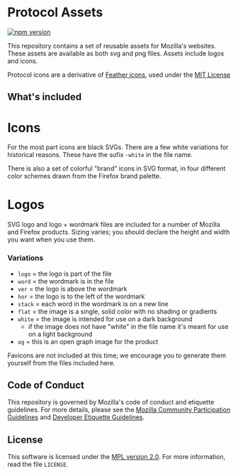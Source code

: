 # Protocol Assets

[![npm version](https://img.shields.io/npm/v/feather-icons.svg?style=flat-square)](https://www.npmjs.com/package/@mozilla-protocol/assets)

This repository contains a set of reusable assets for Mozilla's websites. These assets are available as both svg and png files. Assets include logos and icons.

Protocol icons are a derivative of [Feather icons](https://feathericons.com/), used under the [MIT License](https://github.com/colebemis/feather/blob/master/LICENSE)


What's included
-----------------

Icons
=====

For the most part icons are black SVGs. There are a few white variations for historical reasons. These have the sufix `-white` in the file name.

There is also a set of colorful "brand" icons in SVG format, in four different color schemes drawn from the Firefox brand palette.

Logos
=====

SVG logo and logo + wordmark files are included for a number of Mozilla and Firefox products. Sizing varies; you should declare the height and width you want when you use them.

### Variations

* `logo` = the logo is part of the file
* `word` = the wordmark is in the file
* `ver` = the logo is above the wordmark
* `hor` = the logo is to the left of the wordmark
* `stack` = each word in the wordmark is on a new line
* `flat` = the image is a single, solid color with no shading or gradients
* `white` = the image is intended for use on a dark background
  * if the image does not have "white" in the file name it's meant for use on a light background
* `og` = this is an open graph image for the product

Favicons are not included at this time; we encourage you to generate them yourself from the files included here.

Code of Conduct
---------------

This repository is governed by Mozilla's code of conduct and etiquette guidelines.
For more details, please see the [Mozilla Community Participation Guidelines][participation]
and [Developer Etiquette Guidelines][etiquette].

[participation]: https://www.mozilla.org/about/governance/policies/participation/
[etiquette]: https://bugzilla.mozilla.org/page.cgi?id=etiquette.html


License
-------

This software is licensed under the [MPL version 2.0][MPL]. For more
information, read the file ``LICENSE``.

[MPL]: https://www.mozilla.org/MPL/
